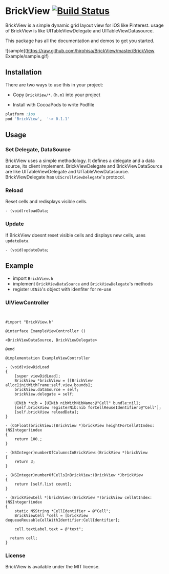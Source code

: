 BrickView [![Build Status](https://travis-ci.org/hirohisa/BrickView.png?branch=master)](https://travis-ci.org/hirohisa/BrickView) 
==================
BrickView is a simple dynamic grid layout view for iOS like Pinterest.
usage of BrickView is like UITableViewDelegate and UITableViewDatasource.

This package has all the documentation and demos to get you started.

![sample](https://raw.github.com/hirohisa/BrickView/master/BrickView Example/sample.gif)

Installation
----------

There are two ways to use this in your project:

- Copy `BrickView/*.{h.m}` into your project

- Install with CocoaPods to write Podfile
```ruby
platform :ios
pod 'BrickView',  '~> 0.1.1'
```

Usage
----------

### Set Delegate, DataSource

BrickView uses a simple methodology. It defines a delegate and a data source, its client implement.
BrickViewDelegate and BrickViewDataSource are like UITableViewDelegate and UITableViewDatasource. BrickViewDelegate has `UIScrollViewDelegate`'s protocol.


### Reload

Reset cells and redisplays visible cells.

```objc
- (void)reloadData;
```

### Update

If BrickView doesnt reset visible cells and displays new cells, uses `updateData`.

```objc
- (void)updateData;
```


Example
----------

- import `BrickView.h`
- implement `BrickViewDataSource` and `BrickViewDelegate`'s methods
- register `UINib`'s object with idenfiter for re-use

### UIViewController

```objc


#import "BrickView.h"

@interface ExampleViewController ()

<BrickViewDataSource, BrickViewDelegate>

@end

@implementation ExampleViewController

- (void)viewDidLoad
{
    [super viewDidLoad];
    BrickView *brickView = [[BrickView alloc]initWithFrame:self.view.bounds];
    brickView.dataSource = self;
    brickView.delegate = self;

    UINib *nib = [UINib nibWithNibName:@"Cell" bundle:nil];
    [self.brickView registerNib:nib forCellReuseIdentifier:@"Cell"];
    [self.brickView reloadData];
}

- (CGFloat)brickView:(BrickView *)brickView heightForCellAtIndex:(NSInteger)index
{
    return 100.;
}

- (NSInteger)numberOfColumnsInBrickView:(BrickView *)brickView
{
    return 3;
}

- (NSInteger)numberOfCellsInBrickView:(BrickView *)brickView
{
    return [self.list count];
}

- (BrickViewCell *)brickView:(BrickView *)brickView cellAtIndex:(NSInteger)index
{
    static NSString *CellIdentifier = @"Cell";
    BrickViewCell *cell = [brickView dequeueReusableCellWithIdentifier:CellIdentifier];

    cell.textLabel.text = @"text";

  return cell;
}

```


### License

BrickView is available under the MIT license.
